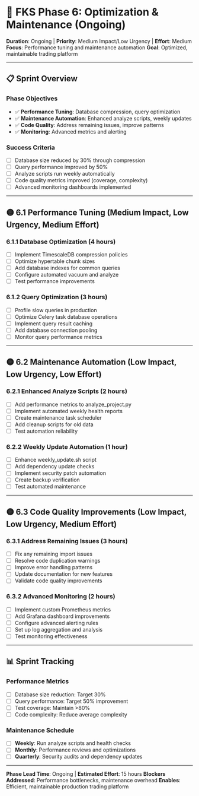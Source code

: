 # 🔧 FKS Phase 6: Optimization & Maintenance (Ongoing)

**Duration**: Ongoing | **Priority**: Medium Impact/Low Urgency | **Effort**: Medium
**Focus**: Performance tuning and maintenance automation
**Goal**: Optimized, maintainable trading platform

---

## 📋 Sprint Overview

### Phase Objectives

- ✅ **Performance Tuning**: Database compression, query optimization
- ✅ **Maintenance Automation**: Enhanced analyze scripts, weekly updates
- ✅ **Code Quality**: Address remaining issues, improve patterns
- ✅ **Monitoring**: Advanced metrics and alerting

### Success Criteria

- [ ] Database size reduced by 30% through compression
- [ ] Query performance improved by 50%
- [ ] Analyze scripts run weekly automatically
- [ ] Code quality metrics improved (coverage, complexity)
- [ ] Advanced monitoring dashboards implemented

---

## 🟡 6.1 Performance Tuning (Medium Impact, Low Urgency, Medium Effort)

### 6.1.1 Database Optimization (4 hours)

- [ ] Implement TimescaleDB compression policies
- [ ] Optimize hypertable chunk sizes
- [ ] Add database indexes for common queries
- [ ] Configure automated vacuum and analyze
- [ ] Test performance improvements

### 6.1.2 Query Optimization (3 hours)

- [ ] Profile slow queries in production
- [ ] Optimize Celery task database operations
- [ ] Implement query result caching
- [ ] Add database connection pooling
- [ ] Monitor query performance metrics

---

## 🟡 6.2 Maintenance Automation (Low Impact, Low Urgency, Low Effort)

### 6.2.1 Enhanced Analyze Scripts (2 hours)

- [ ] Add performance metrics to analyze_project.py
- [ ] Implement automated weekly health reports
- [ ] Create maintenance task scheduler
- [ ] Add cleanup scripts for old data
- [ ] Test automation reliability

### 6.2.2 Weekly Update Automation (1 hour)

- [ ] Enhance weekly_update.sh script
- [ ] Add dependency update checks
- [ ] Implement security patch automation
- [ ] Create backup verification
- [ ] Test automated maintenance

---

## 🟡 6.3 Code Quality Improvements (Low Impact, Low Urgency, Medium Effort)

### 6.3.1 Address Remaining Issues (3 hours)

- [ ] Fix any remaining import issues
- [ ] Resolve code duplication warnings
- [ ] Improve error handling patterns
- [ ] Update documentation for new features
- [ ] Validate code quality improvements

### 6.3.2 Advanced Monitoring (2 hours)

- [ ] Implement custom Prometheus metrics
- [ ] Add Grafana dashboard improvements
- [ ] Configure advanced alerting rules
- [ ] Set up log aggregation and analysis
- [ ] Test monitoring effectiveness

---

## 📊 Sprint Tracking

### Performance Metrics

- [ ] Database size reduction: Target 30%
- [ ] Query performance: Target 50% improvement
- [ ] Test coverage: Maintain >80%
- [ ] Code complexity: Reduce average complexity

### Maintenance Schedule

- [ ] **Weekly**: Run analyze scripts and health checks
- [ ] **Monthly**: Performance reviews and optimizations
- [ ] **Quarterly**: Security audits and dependency updates

---

**Phase Lead Time**: Ongoing | **Estimated Effort**: 15 hours
**Blockers Addressed**: Performance bottlenecks, maintenance overhead
**Enables**: Efficient, maintainable production trading platform